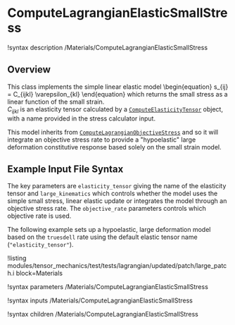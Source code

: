 # ComputeLagrangianElasticSmallStress

!syntax description /Materials/ComputeLagrangianElasticSmallStress

## Overview

This class implements the simple linear elastic model
\begin{equation}
      s_{ij} = C_{ijkl} \varepsilon_{kl}
\end{equation}
which returns the small stress as a linear function of the small strain.  
$C_{ijkl}$ is an elasticity tensor calculated by a [`ComputeElasticityTensor`](ComputeElasticityTensor.md) object,
with a name provided in the stress calculator input.

This model inherits from [`ComputeLagrangianObjectiveStress`](ComputeLagrangianObjectiveStress.md) and so
it will integrate an objective stress rate to provide a "hypoelastic" large deformation constitutive
response based solely on the small strain model.

## Example Input File Syntax

The key parameters are `elasticity_tensor` giving the name of the elasticity tensor and
`large_kinematics` which controls whether the model uses the simple small stress, linear elastic 
update or integrates the model through an objective stress rate.  The `objective_rate` 
parameters controls which objective rate is used.

The following example sets up a hypoelastic, large deformation model based on the 
`truesdell` rate using the default elastic tensor name (`"elasticity_tensor"`).

!listing modules/tensor_mechanics/test/tests/lagrangian/updated/patch/large_patch.i
         block=Materials

!syntax parameters /Materials/ComputeLagrangianElasticSmallStress

!syntax inputs /Materials/ComputeLagrangianElasticSmallStress

!syntax children /Materials/ComputeLagrangianElasticSmallStress

